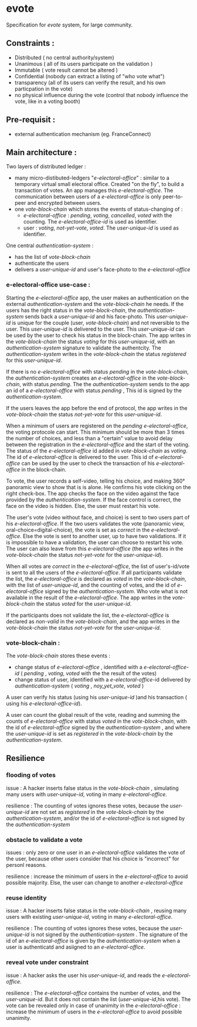 # evote

Specification for *evote* system, for large community.

## Constraints :

- Distributed ( no central authority/system) 
- Unanimous ( all of its users participate on the validation )
- Immutable ( vote result cannot be altered )
- Confidential (nobody can extract a listing of "who vote what")
- transparency (all of its users can verify the result, and his own particpation in the vote)
- no physical influence during the vote (control that nobody influence the vote, like in a voting booth)

## Pre-requisit :

- external authentication mechanism (eg. FranceConnect)

## Main architecture :

Two layers of distributed ledger : 
- many micro-distibuted-ledgers "*e-electoral-office*" : similar to a temporary virtual small electoral office. Created "on the fly", to build a transaction of votes. An app manages this *e-electoral-office*. The communication between users of a *e-electoral-office* is only peer-to-peer and encrypted between users.
- one *vote-block-chain* which stores the events of status-changing of :
  - *e-electoral-office* : *pending*, *voting*, *cancelled*, *voted* with the counting. The *e-electoral-office-id* is used as identifier.
  - user : *voting*, *not-yet-vote*, *voted*. The *user-unique-id* is used as identifier.

One central *authentication-system* :
- has the list of *vote-block-chain*
- authenticate the users
- delivers a *user-unique-id* and user's face-photo to the *e-electoral-office*

### e-electoral-office use-case :

Starting the *e-electoral-office* app, the user makes an authentication on the external *authentication-system* and the *vote-block-chain* he needs. If the users has the right  status  in the *vote-block-chain*, the *authentication-system* sends back a *user-unique-id* and his face-photo. This *user-unique-id* is unique for the couple (user, *vote-block-chain*) and not reversible to the user. This *user-unique-id* is delivered to the user. This *user-unique-id* can be used by the user to check his status in the block-chain. The app writes in the *vote-block-chain* the status *voting* for this *user-unique-id*, with an *authentication-system* signature to validate the authentcity. The *authentication-system* writes in the *vote-block-chain* the status *registered* for this *user-unique-id*.

If there is no *e-electoral-office*  with status *pending* in the *vote-block-chain*, the *authentication-system*  creates an *e-electoral-office* in the *vote-block-chain*, with status *pending*. The the *authentication-system* sends to the app an id of a *e-electoral-office* with status *pending* , This id is signed by the *authentication-system*.

If the users leaves the app before the end of protocol, the app writes in the *vote-block-chain* the status *not-yet-vote* for this *user-unique-id*.

When a minimum of users are registered on the *pending* *e-electoral-office*, the voting protocole can start. This minimum should be more than 3 times the number of choices, and less than a "certain" value to avoid delay between the registration in the *e-electoral-office* and the start of the voting. The status of the *e-electoral-office* id added in *vote-block-chain* as *voting*. The id of *e-electoral-office* is delivered to the user. This id of *e-electoral-office* can be used by the user to check the transaction of his *e-electoral-office* in the block-chain. 

To vote, the user records a self-video, telling his choice, and making 360° panoramic view to show that is is alone. He confirms his vote clicking on the right check-box.
The app checks the face on the video against the face provided by the *authentication-system*. If the face control is correct, the face on the video is hidden. Else, the user must restart his vote.

The user's vote (video without face, and choice) is sent to two users part of his *e-electoral-office*. If the two users validates the vote (panoramic view, oral-choice=digital-choice), the vote is set as *correct* in the *e-electoral-office*. Else the vote is sent to another user, up to have two validations. If it is impossible to have a validation, the user can choose to restart his vote. The user can also leave from this *e-electoral-office* (the app writes in the *vote-block-chain* the status *not-yet-vote* for the *user-unique-id*).

When all votes are *correct* in the *e-electoral-office*, the list of user's-id/vote is sent to all the users of the *e-electoral-office*. 
If all participants validate the list, the *e-electoral-office* is declared as *voted* in the *vote-block-chain*, with the list of *user-unique-id*, and the counting of votes, and the id of *e-electoral-office* signed by the *authentication-system*. Who vote what is not available in the result of the *e-electoral-office*. The app writes in the *vote-block-chain* the status *voted* for the *user-unique-id*. 

If the participants does not validate the list, the *e-electoral-office* is declared as *non-valid* in the *vote-block-chain*, and the app writes in the *vote-block-chain* the status *not-yet-vote* for the *user-unique-id*.

### vote-block-chain :

The *vote-block-chain* stores these events :
- change status of *e-electoral-office* , identified with a *e-electoral-office-id* ( *pending* , *voting*, *voted* with the the result of the votes)
- change status of user, identified with a *e-electoral-office*-id delivered by *authentication-system* ( *voting* , *noy_yet_vote*, *voted* )

A user can verify his status (using his *user-unique-id* )and his transaction ( using his *e-electoral-office-id*).

A user can count the global result of the vote, reading and summing the counts of *e-electoral-office* with status *voted* in the *vote-block-chain*, with the id of *e-electoral-office* signed by the *authentication-system* , and where the *user-unique-id* is set as *registered* in the *vote-block-chain* by the *authentication-system*.

## Resilience

### flooding of votes

issue : A hacker inserts false status in the *vote-block-chain* , simulating many users with *user-unique-id*, voting in many *e-electoral-office*.

resilience : The counting of votes ignores these votes, because the *user-unique-id* are not set as *registered* in the *vote-block-chain* by the *authentication-system*, and/or the id of  *e-electoral-office* is not signed by the *authentication-system* 

### obstacle to validate a vote

issues : only zero or one user in an *e-electoral-office* validates the vote of the user, because other users consider that his choice is "incorrect" for personl reasons.

resilience : increase the minimum of users in the *e-electoral-office* to avoid possible majority. Else, the user can change to another *e-electoral-office*

### reuse identity

issue : A hacker inserts false status in the *vote-block-chain* , reusing many users with existing *user-unique-id*, voting in many *e-electoral-office*.

resilience : The counting of votes ignores these votes, because the *user-unique-id* is not signed by the *authentication-system* . The signature of the id of an *e-electoral-office* is given by the *authentication-system* when a user is authenticatd and asiigned to an *e-electoral-office*.

### reveal vote under constraint

issue : A hacker asks the user his  *user-unique-id*, and reads the *e-electoral-office*.

resilience : The *e-electoral-office* contains the number of votes, and the *user-unique-id*. But it does not contain the list (*user-unique-id*,his vote). The vote can be revealed only in case of unanimity in the *e-electoral-office* : increase the minimum of users in the *e-electoral-office* to avoid possible unanimity.

